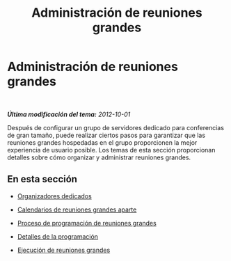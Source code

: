 ﻿---
title: Administración de reuniones grandes
TOCTitle: Administración de reuniones grandes
ms:assetid: b2112f12-b548-4e71-a3a3-8c14c6bb0de9
ms:mtpsurl: https://technet.microsoft.com/es-es/library/JJ205177(v=OCS.15)
ms:contentKeyID: 48276389
ms.date: 01/07/2017
mtps_version: v=OCS.15
ms.translationtype: HT
---

# Administración de reuniones grandes

 

_**Última modificación del tema:** 2012-10-01_

Después de configurar un grupo de servidores dedicado para conferencias de gran tamaño, puede realizar ciertos pasos para garantizar que las reuniones grandes hospedadas en el grupo proporcionen la mejor experiencia de usuario posible. Los temas de esta sección proporcionan detalles sobre cómo organizar y administrar reuniones grandes.

## En esta sección

  - [Organizadores dedicados](lync-server-2013-dedicated-meeting-organizers.md)

  - [Calendarios de reuniones grandes aparte](lync-server-2013-separate-large-meeting-calendar.md)

  - [Proceso de programación de reuniones grandes](lync-server-2013-large-meeting-scheduling-process.md)

  - [Detalles de la programación](lync-server-2013-scheduling-details-for-meetings.md)

  - [Ejecución de reuniones grandes](lync-server-2013-running-large-meetings.md)

